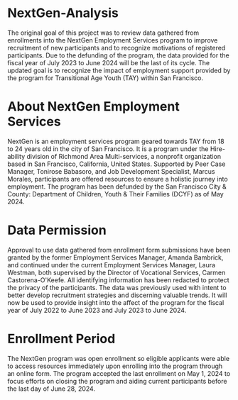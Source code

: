 # NextGen-Analysis
The original goal of this project was to review data gathered from enrollments into the NextGen Employment Services program to improve recruitment of new participants and to recognize motivations of registered participants. Due to the defunding of the program, the data provided for the fiscal year of July 2023 to June 2024 will be the last of its cycle. The updated goal is to recognize the impact of employment support provided by the program for Transitional Age Youth (TAY) within San Francisco.

# About NextGen Employment Services 
NextGen is an employment services program geared towards TAY from 18 to 24 years old in the city of San Francisco. It is a program under the Hire-ability division of Richmond Area Multi-services, a nonprofit organization based in San Francisco, California, United States. Supported by Peer Case Manager, Tonirose Babasoro, and Job Development Specialist, Marcus Morales, participants are offered resources to ensure a holistic journey into employment. The program has been defunded by the San Francisco City & County: Department of Children, Youth & Their Families (DCYF) as of May 2024.

# Data Permission
Approval to use data gathered from enrollment form submissions have been granted by the former Employment Services Manager, Amanda Bambrick, and continued under the current Employment Services Manager, Laura Westman, both supervised by the Director of Vocational Services, Carmen Castorena-O'Keefe. All identifying information has been redacted to protect the privacy of the participants. The data was previously used with intent to better develop recruitment strategies and discerning valuable trends. It will now be used to provide insight into the affect of the program for the fiscal year of July 2022 to June 2023 and July 2023 to June 2024.

# Enrollment Period
The NextGen program was open enrollment so eligible applicants were able to access resources immediately upon enrolling into the program through an online form. The program accepted the last enrollment on May 1, 2024 to focus efforts on closing the program and aiding current participants before the last day of June 28, 2024.
